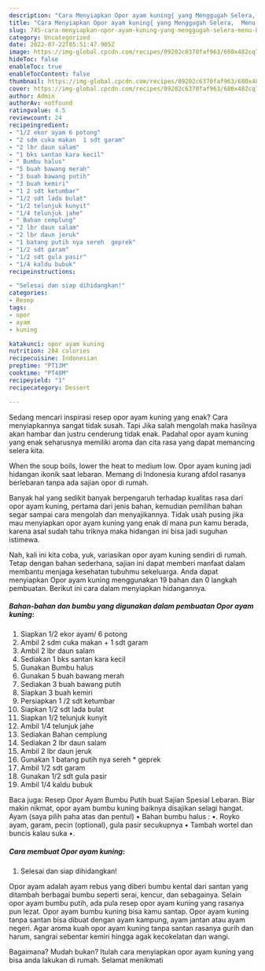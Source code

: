```yaml
---
description: "Cara Menyiapkan Opor ayam kuning{ yang Menggugah Selera,  Menu Buat lebaran"
title: "Cara Menyiapkan Opor ayam kuning{ yang Menggugah Selera,  Menu Buat lebaran"
slug: 745-cara-menyiapkan-opor-ayam-kuning-yang-menggugah-selera-menu-buat-lebaran
category: Uncategorized
date: 2022-07-22T05:51:47.905Z
image: https://img-global.cpcdn.com/recipes/09202c6370faf963/680x482cq70/opor-ayam-kuning-foto-resep-utama.jpg
hideToc: false
enableToc: true
enableTocContent: false
thumbnail: https://img-global.cpcdn.com/recipes/09202c6370faf963/680x482cq70/opor-ayam-kuning-foto-resep-utama.jpg
cover: https://img-global.cpcdn.com/recipes/09202c6370faf963/680x482cq70/opor-ayam-kuning-foto-resep-utama.jpg
author: Admin
authorAv: notfound
ratingvalue: 4.5
reviewcount: 24
recipeingredient:
- "1/2 ekor ayam 6 potong"
- "2 sdm cuka makan  1 sdt garam"
- "2 lbr daun salam"
- "1 bks santan kara kecil"
- " Bumbu halus"
- "5 buah bawang merah"
- "3 buah bawang putih"
- "3 buah kemiri"
- "1 2 sdt ketumbar"
- "1/2 sdt lada bulat"
- "1/2 telunjuk kunyit"
- "1/4 telunjuk jahe"
- " Bahan cemplung"
- "2 lbr daun salam"
- "2 lbr daun jeruk"
- "1 batang putih nya sereh  geprek"
- "1/2 sdt garam"
- "1/2 sdt gula pasir"
- "1/4 kaldu bubuk"
recipeinstructions:

- "Selesai dan siap dihidangkan!"
categories:
- Resep
tags:
- opor
- ayam
- kuning

katakunci: opor ayam kuning 
nutrition: 284 calories
recipecuisine: Indonesian
preptime: "PT13M"
cooktime: "PT48M"
recipeyield: "1"
recipecategory: Dessert

---
```



Sedang mencari inspirasi resep opor ayam kuning yang enak? Cara menyiapkannya sangat tidak susah. Tapi Jika salah mengolah maka hasilnya akan hambar dan justru cenderung tidak enak. Padahal opor ayam kuning yang enak seharusnya memiliki aroma dan cita rasa yang dapat memancing selera kita.


When the soup boils, lower the heat to medium low. Opor ayam kuning jadi hidangan ikonik saat lebaran. Memang di Indonesia kurang afdol rasanya berlebaran tanpa ada sajian opor di rumah.

Banyak hal yang sedikit banyak berpengaruh terhadap kualitas rasa dari opor ayam kuning, pertama dari jenis bahan, kemudian pemilihan bahan segar sampai cara mengolah dan menyajikannya. Tidak usah pusing jika mau menyiapkan opor ayam kuning yang enak di mana pun kamu berada, karena asal sudah tahu triknya maka hidangan ini bisa jadi suguhan istimewa.


Nah, kali ini kita coba, yuk, variasikan opor ayam kuning sendiri di rumah. Tetap dengan bahan sederhana, sajian ini dapat memberi manfaat dalam membantu menjaga kesehatan tubuhmu sekeluarga. Anda dapat menyiapkan Opor ayam kuning menggunakan 19 bahan dan 0 langkah pembuatan. Berikut ini cara dalam menyiapkan hidangannya.

<!--inarticleads1-->

##### Bahan-bahan dan bumbu yang digunakan dalam pembuatan Opor ayam kuning:

1. Siapkan 1/2 ekor ayam/ 6 potong
1. Ambil 2 sdm cuka makan + 1 sdt garam
1. Ambil 2 lbr daun salam
1. Sediakan 1 bks santan kara kecil
1. Gunakan  Bumbu halus
1. Gunakan 5 buah bawang merah
1. Sediakan 3 buah bawang putih
1. Siapkan 3 buah kemiri
1. Persiapkan 1 /2 sdt ketumbar
1. Siapkan 1/2 sdt lada bulat
1. Siapkan 1/2 telunjuk kunyit
1. Ambil 1/4 telunjuk jahe
1. Sediakan  Bahan cemplung
1. Sediakan 2 lbr daun salam
1. Ambil 2 lbr daun jeruk
1. Gunakan 1 batang putih nya sereh * geprek
1. Ambil 1/2 sdt garam
1. Gunakan 1/2 sdt gula pasir
1. Ambil 1/4 kaldu bubuk


Baca juga: Resep Opor Ayam Bumbu Putih buat Sajian Spesial Lebaran. Biar makin nikmat, opor ayam bumbu kuning baiknya disajikan selagi hangat. Ayam (saya pilih paha atas dan pentul) • Bahan bumbu halus : •. Royko ayam, garam, pecin (optional), gula pasir secukupnya • Tambah wortel dan buncis kalau suka •. 

<!--inarticleads2-->

##### Cara membuat Opor ayam kuning:


1. Selesai dan siap dihidangkan!

Opor ayam adalah ayam rebus yang diberi bumbu kental dari santan yang ditambah berbagai bumbu seperti serai, kencur, dan sebagainya. Selain opor ayam bumbu putih, ada pula resep opor ayam kuning yang rasanya pun lezat. Opor ayam bumbu kuning bisa kamu santap. Opor ayam kuning tanpa santan bisa dibuat dengan ayam kampung, ayam jantan atau ayam negeri. Agar aroma kuah opor ayam kuning tanpa santan rasanya gurih dan harum, sangrai sebentar kemiri hingga agak kecokelatan dan wangi. 

Bagaimana? Mudah bukan? Itulah cara menyiapkan opor ayam kuning yang bisa anda lakukan di rumah. Selamat menikmati
